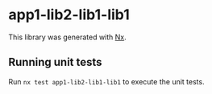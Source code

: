 # app1-lib2-lib1-lib1

This library was generated with [Nx](https://nx.dev).

## Running unit tests

Run `nx test app1-lib2-lib1-lib1` to execute the unit tests.
